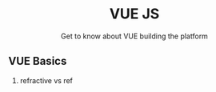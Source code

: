 <h1 align="center"> VUE JS </h1>
<p align="center"> Get to know about VUE building the platform</p>

## VUE Basics
1. refractive vs ref
